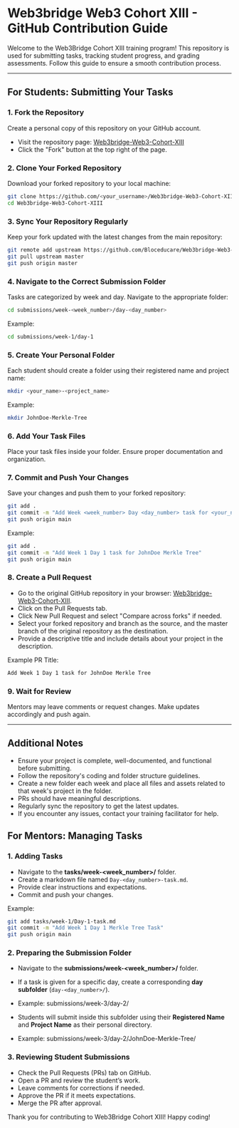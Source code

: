# Web3bridge Web3 Cohort XIII - GitHub Contribution Guide

Welcome to the Web3Bridge Cohort XIII training program! This repository is used for submitting tasks, tracking student progress, and grading assessments. Follow this guide to ensure a smooth contribution process.

--- 

## For Students: Submitting Your Tasks

### 1. Fork the Repository

Create a personal copy of this repository on your GitHub account.

- Visit the repository page: [Web3bridge-Web3-Cohort-XIII](https://github.com/Bloceducare/Web3bridge-Web3-Cohort-XIII)
- Click the "Fork" button at the top right of the page.

### 2. Clone Your Forked Repository

Download your forked repository to your local machine:

```bash
git clone https://github.com/<your_username>/Web3bridge-Web3-Cohort-XIII
cd Web3bridge-Web3-Cohort-XIII
```

### 3. Sync Your Repository Regularly

Keep your fork updated with the latest changes from the main repository:

```bash
git remote add upstream https://github.com/Bloceducare/Web3bridge-Web3-Cohort-XIII
git pull upstream master
git push origin master
```

### 4. Navigate to the Correct Submission Folder

Tasks are categorized by week and day. Navigate to the appropriate folder:

```bash
cd submissions/week-<week_number>/day-<day_number>
```

Example:

```bash
cd submissions/week-1/day-1
```

### 5. Create Your Personal Folder

Each student should create a folder using their registered name and project name:

```bash
mkdir <your_name>-<project_name>
```

Example:

```bash
mkdir JohnDoe-Merkle-Tree
```

### 6. Add Your Task Files

Place your task files inside your folder. Ensure proper documentation and organization.

### 7. Commit and Push Your Changes

Save your changes and push them to your forked repository:

```bash
git add .
git commit -m "Add Week <week_number> Day <day_number> task for <your_name> <project_name>"
git push origin main
```

Example:

```bash
git add .
git commit -m "Add Week 1 Day 1 task for JohnDoe Merkle Tree"
git push origin main
```

### 8. Create a Pull Request

- Go to the original GitHub repository in your browser: [Web3bridge-Web3-Cohort-XIII](https://github.com/Bloceducare/Web3bridge-Web3-Cohort-XIII).
- Click on the Pull Requests tab.
- Click New Pull Request and select "Compare across forks" if needed.
- Select your forked repository and branch as the source, and the master branch of the original repository as the destination.
- Provide a descriptive title and include details about your project in the description.

Example PR Title:

```bash
Add Week 1 Day 1 task for JohnDoe Merkle Tree
```

### 9. Wait for Review

Mentors may leave comments or request changes. Make updates accordingly and push again.

---

## Additional Notes

- Ensure your project is complete, well-documented, and functional before submitting.
- Follow the repository's coding and folder structure guidelines.
- Create a new folder each week and place all files and assets related to that week's project in the folder.
- PRs should have meaningful descriptions.
- Regularly sync the repository to get the latest updates.
- If you encounter any issues, contact your training facilitator for help.

## For Mentors: Managing Tasks

### 1. Adding Tasks

- Navigate to the **tasks/week-<week_number>/** folder.
- Create a markdown file named `Day-<day_number>-task.md`.
- Provide clear instructions and expectations.
- Commit and push your changes.

Example:

```bash
git add tasks/week-1/Day-1-task.md
git commit -m "Add Week 1 Day 1 Merkle Tree Task"
git push origin main
```

### 2. Preparing the Submission Folder

- Navigate to the **submissions/week-<week_number>/** folder.
- If a task is given for a specific day, create a corresponding **day subfolder** (`day-<day_number>/`).
- Example:
  submissions/week-3/day-2/

- Students will submit inside this subfolder using their **Registered Name** and **Project Name** as their personal directory.
- Example:
  submissions/week-3/day-2/JohnDoe-Merkle-Tree/

### 3. Reviewing Student Submissions

- Check the Pull Requests (PRs) tab on GitHub.
- Open a PR and review the student’s work.
- Leave comments for corrections if needed.
- Approve the PR if it meets expectations.
- Merge the PR after approval.

Thank you for contributing to Web3Bridge Cohort XIII! Happy coding!